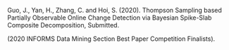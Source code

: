 <!-- ---
title: Thompson Sampling based Partially Observable Online Change Detection via Bayesian Spike-Slab Composite Decomposition  
collection: publications
permalink: /publication/jie2020
date: 2020-10-01
venue: 'arxiv'
--- -->


Guo, J., Yan, H., Zhang, C. and Hoi, S. (2020). Thompson Sampling based Partially Observable Online Change Detection via Bayesian Spike-Slab Composite Decomposition, Submitted.
  
(2020 INFORMS Data Mining Section Best Paper Competition Finalists).  

<!-- [pdf](https://arxiv.org/abs/2009.10645)   [code] -->
